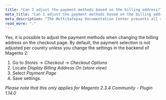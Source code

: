 ```yaml
---
title: "Can I adjust the payment methods based on the billing address?"
meta_title: "Can I adjust the payment methods based on the billing address MultiSafepay Docs"
meta_description: "The MultiSafepay Documentation Center presents all relevant information about our Plugins and API. You can also find support pages for payment methods, tools and general questions as well as the contact details of our Support and Integration Teams."
read_more: "."
---
```

Yes, it is possible to adjust the payment methods when changing the billing address on the checkout page. By default, the payment selection is not adjusted per country unless you change the settings in the backend of Magento 2:

1. Go to _Stores_ -> _Checkout_ -> _Checkout Options_
2. Locate _Display Billing Address On (store view)_
3. Select _Payment Page_
4. Save settings.

_Please note that this only applies for Magento 2.3.4 Community - Plugin 1.14.0_